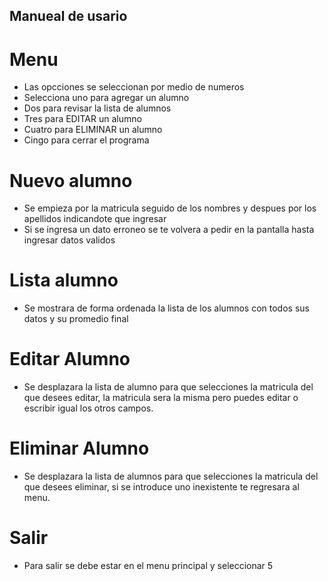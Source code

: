 ## Manueal de usario

# Menu
  * Las opcciones se seleccionan por medio de numeros 
  * Selecciona uno para agregar un alumno
  * Dos para revisar la lista de alumnos
  * Tres para EDITAR un alumno
  * Cuatro para ELIMINAR un alumno
  * Cingo para cerrar el programa
  
# Nuevo alumno
  * Se empieza por la matricula seguido de los nombres y despues por los apellidos indicandote que ingresar
  * Si se ingresa un dato erroneo se te volvera a pedir en la pantalla hasta ingresar datos validos
  
# Lista alumno
  * Se mostrara de forma ordenada la lista de los alumnos con todos sus datos y su promedio final

# Editar Alumno
  * Se desplazara la lista de alumno para que selecciones la matricula del que desees editar, la matricula sera la misma pero puedes editar      o escribir igual los otros campos.
# Eliminar Alumno
  * Se desplazara la lista de alumnos para que selecciones la matricula del que desees eliminar, si se introduce uno inexistente te             regresara al menu.

# Salir
  * Para salir se debe estar en el menu principal y seleccionar 5
  
